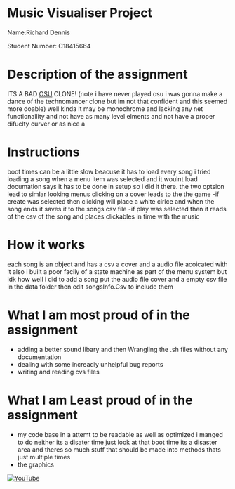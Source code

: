 # Music Visualiser Project

Name:Richard Dennis

Student Number: C18415664

# Description of the assignment
ITS A BAD [OSU](https://osu.ppy.sh/home) CLONE!
(note i have never played osu i was gonna make a dance of the technomancer clone but im not that confident and this seemed more doable)
well kinda it may be monochrome and lacking any net functionallity and not have as many level elments and not have a proper difuclty curver or as nice a 

# Instructions
boot times can be a little slow beacuse it has to load every song i tried loading a song when a menu item was selected and it woulnt load documation says it has to be done in setup so i did it there.
the two optsion lead to simlar looking menus clicking on a cover leads to the the game
-if create was selected then clicking will place a white cirlce and when the song ends it saves it to the songs csv file
-if play was selected then it reads of the csv of the song and places clickables in time with the music

# How it works
each song is an object and has a csv a cover and a audio file acoicated with it
also i built a poor facily of a state machine as part of the menu system but idk how well i did
to add a song put the audio file cover and a empty csv file in the data folder then edit songsInfo.Csv to include them


# What I am most proud of in the assignment
- adding a better sound libary and then Wrangling the .sh files without any documentation
- dealing with some increadly unhelpful bug reports
- writing and reading cvs files

# What I am Least proud of in the assignment
- my code base in a attemt to be readable as well as optimized i manged to do neither its a disater time just look at that boot time its a disaster area and theres so much stuff that should be made into methods thats just multiple times
- the graphics

[![YouTube](http://img.youtube.com/vi/J2kHSSFA4NU/0.jpg)](https://www.youtube.com/watch?v=J2kHSSFA4NU)